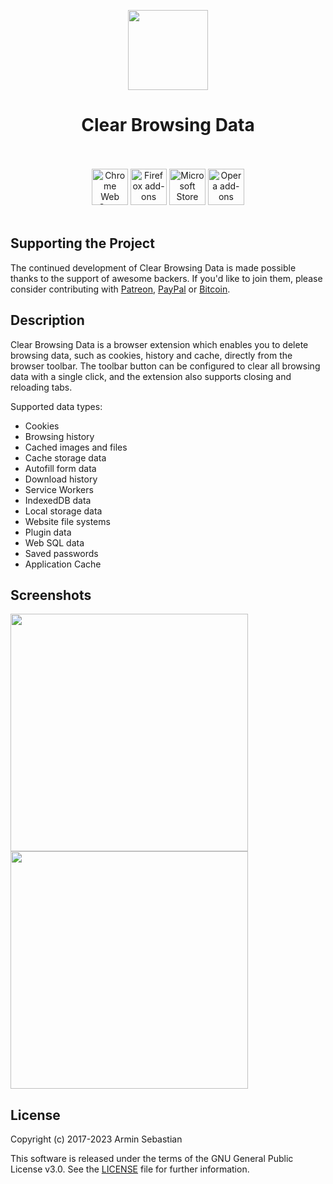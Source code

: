 <p align="center"><img width="128" height="128" src="https://i.imgur.com/Kp8wCB4.png"></p>
<h1 align="center">Clear Browsing Data</h1>

<p align="center">
  </br></br>
  <a href="https://chrome.google.com/webstore/detail/clear-browsing-data/bjilljlpencdcpihofiobpnfgcakfdbe">
    <picture>
      <source srcset="https://i.imgur.com/XBIE9pk.png" media="(prefers-color-scheme: dark)">
      <img height="58" src="https://i.imgur.com/oGxig2F.png" alt="Chrome Web Store"></picture></a>
  <a href="https://addons.mozilla.org/firefox/addon/clear-browsing-data/">
    <picture>
      <source srcset="https://i.imgur.com/ZluoP7T.png" media="(prefers-color-scheme: dark)">
      <img height="58" src="https://i.imgur.com/4PobQqE.png" alt="Firefox add-ons"></picture></a>
  <a href="https://microsoftedge.microsoft.com/addons/detail/clear-browsing-data/milebhdgmnpkhodhblfmgeeadncpnimi">
    <picture>
      <source srcset="https://i.imgur.com/Jog9cQP.png" media="(prefers-color-scheme: dark)">
      <img height="58" src="https://i.imgur.com/aiprUt8.png" alt="Microsoft Store"></picture></a>
  <a href="https://addons.opera.com/extensions/details/clear-browsing-data/">
    <picture>
      <source srcset="https://i.imgur.com/ziehy0f.png" media="(prefers-color-scheme: dark)">
      <img height="58" src="https://i.imgur.com/ytVATu0.png" alt="Opera add-ons"></picture></a>
  </br></br>
</p>

## Supporting the Project

The continued development of Clear Browsing Data is made possible
thanks to the support of awesome backers. If you'd like to join them,
please consider contributing with
[Patreon](https://armin.dev/go/patreon?pr=clear-browsing-data&src=repo),
[PayPal](https://armin.dev/go/paypal?pr=clear-browsing-data&src=repo) or
[Bitcoin](https://armin.dev/go/bitcoin?pr=clear-browsing-data&src=repo).

## Description

Clear Browsing Data is a browser extension which enables you to delete
browsing data, such as cookies, history and cache, directly
from the browser toolbar. The toolbar button can be configured
to clear all browsing data with a single click,
and the extension also supports closing and reloading tabs.

Supported data types:

- Cookies
- Browsing history
- Cached images and files
- Cache storage data
- Autofill form data
- Download history
- Service Workers
- IndexedDB data
- Local storage data
- Website file systems
- Plugin data
- Web SQL data
- Saved passwords
- Application Cache

## Screenshots

<p>
  <img width="380" src="https://i.imgur.com/agvQ7e3.png">
  <img width="380" src="https://i.imgur.com/DB1vRFM.png">
</p>

## License

Copyright (c) 2017-2023 Armin Sebastian

This software is released under the terms of the GNU General Public License v3.0.
See the [LICENSE](LICENSE) file for further information.
